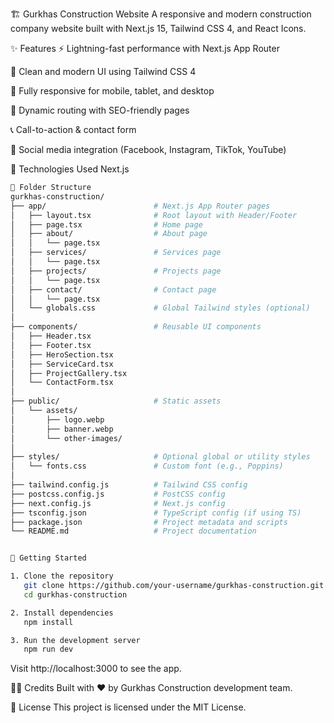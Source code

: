 🏗️ Gurkhas Construction Website
A responsive and modern construction company website built with Next.js 15, Tailwind CSS 4, and React Icons.

<!-- Optional: Replace with a real image -->

✨ Features
⚡ Lightning-fast performance with Next.js App Router

🎨 Clean and modern UI using Tailwind CSS 4

📱 Fully responsive for mobile, tablet, and desktop

🧭 Dynamic routing with SEO-friendly pages

📞 Call-to-action & contact form

🔗 Social media integration (Facebook, Instagram, TikTok, YouTube)

🚀 Technologies Used
Next.js

```bash
📁 Folder Structure
gurkhas-construction/
├── app/                        # Next.js App Router pages
│   ├── layout.tsx              # Root layout with Header/Footer
│   ├── page.tsx                # Home page
│   ├── about/                  # About page
│   │   └── page.tsx
│   ├── services/               # Services page
│   │   └── page.tsx
│   ├── projects/               # Projects page
│   │   └── page.tsx
│   ├── contact/                # Contact page
│   │   └── page.tsx
│   └── globals.css             # Global Tailwind styles (optional)
│
├── components/                 # Reusable UI components
│   ├── Header.tsx
│   ├── Footer.tsx
│   ├── HeroSection.tsx
│   ├── ServiceCard.tsx
│   ├── ProjectGallery.tsx
│   └── ContactForm.tsx
│
├── public/                     # Static assets
│   └── assets/
│       ├── logo.webp
│       ├── banner.webp
│       └── other-images/
│
├── styles/                     # Optional global or utility styles
│   └── fonts.css               # Custom font (e.g., Poppins)
│
├── tailwind.config.js          # Tailwind CSS config
├── postcss.config.js           # PostCSS config
├── next.config.js              # Next.js config
├── tsconfig.json               # TypeScript config (if using TS)
├── package.json                # Project metadata and scripts
└── README.md                   # Project documentation


🔧 Getting Started

1. Clone the repository
   git clone https://github.com/your-username/gurkhas-construction.git
   cd gurkhas-construction

2. Install dependencies
   npm install

3. Run the development server
   npm run dev
```

Visit http://localhost:3000 to see the app.

👷‍♂️ Credits
Built with ❤️ by Gurkhas Construction development team.

📝 License
This project is licensed under the MIT License.
